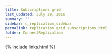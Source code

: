 ```yaml
---
title: Subscriptions grid
last_updated: July 29, 2016
summary: ""
sidebar: c_replication_sidebar
permalink: replication_grid_subscriptions.html
folder: ConnectReplication
---
```





{% include links.html %}
